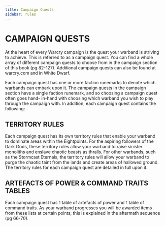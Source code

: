 ```yaml
---
title: Campaign Quests
sidebar: rules
---
```


# CAMPAIGN QUESTS

At the heart of every Warcry campaign is the quest your warband is striving to achieve. This is referred to as a campaign quest. You can find a whole array of different campaign quests to choose from in the campaign section of this book (pg 82-127). Additional campaign quests can also be found at warcry.com and in White Dwarf.

Each campaign quest has one or more faction runemarks to denote which warbands can embark upon it. The campaign quests in the campaign section have a single faction runemark, and so choosing a campaign quest often goes hand- in-hand with choosing which warband you wish to play through the campaign with. In addition, each campaign quest contains the following:

## TERRITORY RULES
Each campaign quest has its own territory rules that enable your warband to dominate areas within the Eightpoints. For the aspiring followers of the Dark Gods, these territory rules allow your warband to raise sinister monoliths and enslave chaotic beasts as thralls. For other warbands, such as the Stormcast Eternals, the territory rules will allow your warband to purge the chaotic taint from the lands and create areas of hallowed ground. The territory rules for each campaign quest are detailed in full upon it.

## ARTEFACTS OF POWER & COMMAND TRAITS TABLES

Each campaign quest has 1 table of artefacts of power and 1 table of command traits. As your warband progresses you will be awarded items from these lists at certain points; this is explained in the aftermath sequence (pg 66-70).


